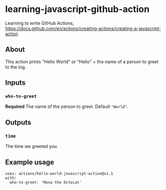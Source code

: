 # learning-javascript-github-action
Learning to write GitHub Actions, https://docs.github.com/en/actions/creating-actions/creating-a-javascript-action

## About 
This action prints "Hello World" or "Hello" + the name of a person to greet to the log.

## Inputs

### `who-to-greet`

**Required** The name of the person to greet. Default `"World"`.

## Outputs

### `time`

The time we greeted you.

## Example usage

```
uses: actions/hello-world-javascript-action@v1.1
with:
  who-to-greet: 'Mona the Octocat'
```

